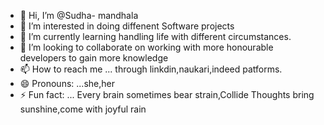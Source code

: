 - 👋 Hi, I’m @Sudha- mandhala
- 👀 I’m interested in doing diffenent Software projects
- 🌱 I’m currently learning handling life with different circumstances.
- 💞️ I’m looking to collaborate on working with more honourable developers to gain more knowledge
- 📫 How to reach me ... through linkdin,naukari,indeed patforms.
- 😄 Pronouns: ...she,her
- ⚡ Fun fact: ... Every brain sometimes bear strain,Collide Thoughts bring sunshine,come with joyful rain

<!---
Sudha-hue/Sudha-hue is a ✨ special ✨ repository because its `README.md` (this file) appears on your GitHub profile.
You can click the Preview link to take a look at your changes.
--->
